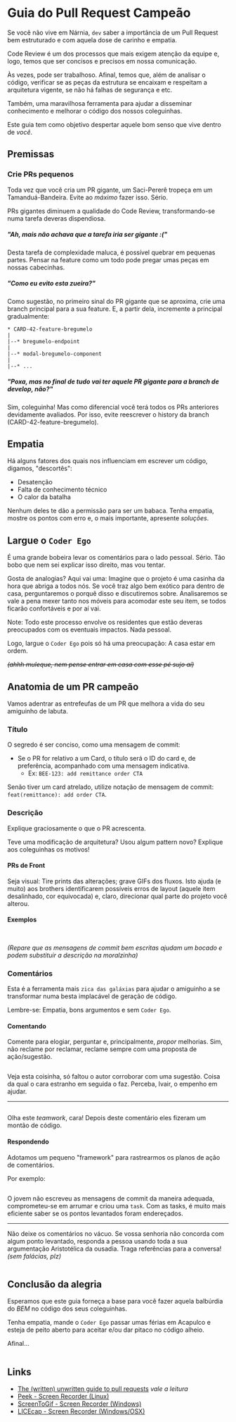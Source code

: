 # Guia do Pull Request Campeão

Se você não vive em Nárnia, `dev` saber a importância de um Pull Request bem estruturado e com aquela dose de carinho e empatia. 

Code Review é um dos processos que mais exigem atenção da equipe e, logo, temos que ser concisos e precisos em nossa comunicação.

Às vezes, pode ser trabalhoso. Afinal, temos que, além de analisar o código, verificar se as peças da estrutura se encaixam e respeitam a arquitetura vigente, se não há falhas de segurança e etc.

Também, uma maravilhosa ferramenta para ajudar a disseminar conhecimento e melhorar o código dos nossos coleguinhas.

Este guia tem como objetivo despertar aquele bom senso que vive dentro de _você_.

## Premissas

### Crie PRs pequenos

Toda vez que você cria um PR gigante, um Saci-Pererê tropeça em um Tamanduá-Bandeira. Evite ao _máximo_ fazer isso. Sério.

PRs gigantes diminuem a qualidade do Code Review, transformando-se numa tarefa deveras dispendiosa. 

##### "Ah, mais não achava que a tarefa iria ser gigante :("

Desta tarefa de complexidade maluca, é possível quebrar em pequenas partes. Pensar na feature como um todo pode pregar umas peças em nossas cabecinhas.

##### "Como eu evito esta zueira?"

Como sugestão, no primeiro sinal do PR gigante que se aproxima, crie uma branch principal para a sua feature. E, a partir dela, incremente a principal gradualmente:

```
* CARD-42-feature-bregumelo
|
|--* bregumelo-endpoint
|
|--* modal-bregumelo-component
|
|--* ...
```

##### "Poxa, mas no final de tudo vai ter aquele PR gigante para a branch de develop, não?" 

Sim, coleguinha! Mas como diferencial vocẽ terá todos os PRs anteriores devidamente avaliados. Por isso, evite reescrever o history da branch (CARD-42-feature-bregumelo). 

## Empatia

Há alguns fatores dos quais nos influenciam em escrever um código, digamos, "descortês":

* Desatenção
* Falta de conhecimento técnico
* O calor da batalha

Nenhum deles te dão a permissão para ser um babaca. Tenha empatia, mostre os pontos com erro e, o mais importante, apresente _soluções_.

## Largue o `Coder Ego`

É uma grande bobeira levar os comentários para o lado pessoal. Sério. Tão bobo que nem sei explicar isso direito, mas vou tentar.

Gosta de analogias? Aqui vai uma: Imagine que o projeto é uma casinha da hora que abriga a todos nós. 
Se você traz algo bem exótico para dentro de casa, perguntaremos o porquê disso e discutiremos sobre. 
Analisaremos se vale a pena mexer tanto nos móveis para acomodar este seu item, se todos ficarão confortáveis e por aí vai.

Note: Todo este processo envolve os residentes que estão deveras preocupados com os eventuais impactos. Nada pessoal.

Logo, largue o `Coder Ego` pois só há uma preocupação: A casa estar em ordem. 

~~_(ahhh muleque, nem pense entrar em casa com esse pé sujo aí)_~~

## Anatomia de um PR campeão

Vamos adentrar as entrefeufas de um PR que melhora a vida do seu amiguinho de labuta.

### Título

O segredo é ser conciso, como uma mensagem de commit:

* Se o PR for relativo a um Card, o título será o ID do card e, de preferência, acompanhado com uma mensagem indicativa.
  * Ex: `BEE-123: add remittance order CTA`

Senão tiver um card atrelado, utilize notação de mensagem de commit: `feat(remittance): add order CTA`.

### Descrição

Explique graciosamente o que o PR acrescenta.
 
Teve uma modificação de arquitetura? Usou algum pattern novo? Explique aos coleguinhas os motivos!

#### PRs de Front

Seja visual: Tire prints das alterações; grave GIFs dos fluxos. Isto ajuda (e muito) aos brothers identificarem possíveis erros de layout (aquele item desalinhado, cor equivocada) e, claro, direcionar qual parte do projeto você alterou.

#### Exemplos

<p align="center">
  <img src="https://cdn.rawgit.com/Beetech-global/bee-stylish/master/pull-requests/pr-1.gif" alt="">
</p>

<p align="center">
  <img src="https://cdn.rawgit.com/Beetech-global/bee-stylish/master/pull-requests/pr-2.jpg" alt="">
</p>

_(Repare que as mensagens de commit bem escritas ajudam um bocado e podem substituir a descrição na moralzinha)_

### Comentários

Esta é a ferramenta mais `zica das galáxias` para ajudar o amiguinho a se transformar numa besta implacável de geração de código.

Lembre-se: Empatia, bons argumentos e sem `Coder Ego`.

#### Comentando

Comente para elogiar, perguntar e, principalmente, *propor* melhorias. Sim, não reclame por reclamar, reclame sempre com uma proposta de ação/sugestão.

<p align="center">
  <img src="https://cdn.rawgit.com/Beetech-global/bee-stylish/master/pull-requests/comment-1.jpg" alt="">
</p>

Veja esta coisinha, só faltou o autor corroborar com uma sugestão. Coisa da qual o cara estranho em seguida o faz. Perceba, Ivair, o empenho em ajudar.

---

<p align="center">
  <img src="https://cdn.rawgit.com/Beetech-global/bee-stylish/master/pull-requests/comment-helpful.jpg" alt="">
</p>

Olha este _teamwork_, cara! Depois deste comentário eles fizeram um montão de código.

#### Respondendo

Adotamos um pequeno "framework" para rastrearmos os planos de ação de comentários.

Por exemplo:

<p align="center">
  <img src="https://cdn.rawgit.com/Beetech-global/bee-stylish/master/pull-requests/comment-commit.jpg" alt="">
</p>

O jovem não escreveu as mensagens de commit da maneira adequada, comprometeu-se em arrumar e criou uma `task`. Com as tasks, é muito mais eficiente saber se os pontos levantados foram endereçados.

---

Não deixe os comentários no vácuo. Se vossa senhoria não concorda com algum ponto levantado, responda a pessoa usando toda a sua argumentação Aristotélica da ousadia. Traga referências para a conversa! _(sem falácias, plz)_

<p align="center">
  <img src="https://cdn.rawgit.com/Beetech-global/bee-stylish/master/pull-requests/comment-argument.jpg" alt="">
</p>

## Conclusão da alegria

Esperamos que este guia forneça a base para você fazer aquela balbúrdia do *BEM* no código dos seus coleguinhas.

Tenha empatia, mande o `Coder Ego` passar umas férias em Acapulco e esteja de peito aberto para aceitar e/ou dar pitaco no código alheio.

Afinal...

<p align="center">
  <img src="https://cdn.rawgit.com/Beetech-global/bee-stylish/master/pull-requests/so-vira-fera-quem-ve-pull-requests.jpg" alt="">
</p>

## Links

* [The (written) unwritten guide to pull requests](https://www.atlassian.com/blog/git/written-unwritten-guide-pull-requests) _vale a leitura_
* [Peek - Screen Recorder (Linux)](https://github.com/phw/peek)
* [ScreenToGif - Screen Recorder (Windows)](https://www.screentogif.com)
* [LICEcap - Screen Recorder (Windows/OSX)](https://www.cockos.com/licecap/)
